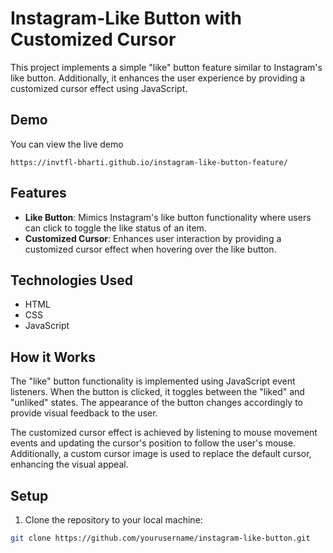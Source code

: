 # Instagram-Like Button with Customized Cursor

This project implements a simple "like" button feature similar to Instagram's like button. Additionally, it enhances the user experience by providing a customized cursor effect using JavaScript.

## Demo

You can view the live demo 
```
https://invtfl-bharti.github.io/instagram-like-button-feature/
```

## Features

- **Like Button**: Mimics Instagram's like button functionality where users can click to toggle the like status of an item.
- **Customized Cursor**: Enhances user interaction by providing a customized cursor effect when hovering over the like button.

## Technologies Used

- HTML
- CSS
- JavaScript

## How it Works

The "like" button functionality is implemented using JavaScript event listeners. When the button is clicked, it toggles between the "liked" and "unliked" states. The appearance of the button changes accordingly to provide visual feedback to the user.

The customized cursor effect is achieved by listening to mouse movement events and updating the cursor's position to follow the user's mouse. Additionally, a custom cursor image is used to replace the default cursor, enhancing the visual appeal.

## Setup

1. Clone the repository to your local machine:

```bash
git clone https://github.com/yourusername/instagram-like-button.git
